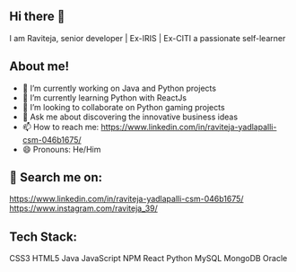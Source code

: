 ## Hi there 👋

I am Raviteja, senior developer | Ex-IRIS | Ex-CITI
a passionate self-learner

## About me!

- 🔭 I’m currently working on Java and Python projects
- 🌱 I’m currently learning Python with ReactJs
- 👯 I’m looking to collaborate on Python gaming projects
- 💬 Ask me about discovering the innovative business ideas
- 📫 How to reach me: https://www.linkedin.com/in/raviteja-yadlapalli-csm-046b1675/
- 😄 Pronouns: He/Him

## 🔎 Search me on:

https://www.linkedin.com/in/raviteja-yadlapalli-csm-046b1675/
https://www.instagram.com/raviteja_39/

## Tech Stack:

CSS3 HTML5 Java JavaScript NPM React Python MySQL MongoDB Oracle
